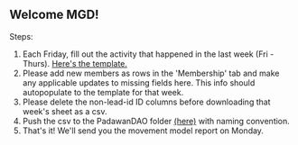 ## Welcome MGD!

Steps:
1. Each Friday, fill out the activity that happened in the last week (Fri - Thurs). [Here's the template.]()
2. Please add new members as rows in the 'Membership' tab and make any applicable updates to missing fields here. This info should autopopulate to the template for that week.
3. Please delete the non-lead-id ID columns before downloading that week's sheet as a csv.
4. Push the csv to the PadawanDAO folder [(here)](https://github.com/christinevandev/Movement-Proposals/tree/main/communities/PadawanDAO/activity_history) with naming convention.
5. That's it! We'll send you the movement model report on Monday.



